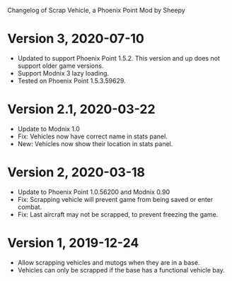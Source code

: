 Changelog of Scrap Vehicle, a Phoenix Point Mod by Sheepy

# Version 3, 2020-07-10

* Updated to support Phoenix Point 1.5.2. This version and up does not support older game versions.
* Support Modnix 3 lazy loading.
* Tested on Phoenix Point 1.5.3.59629.

# Version 2.1, 2020-03-22

* Update to Modnix 1.0
* Fix: Vehicles now have correct name in stats panel.
* New: Vehicles now show their location in stats panel.

# Version 2, 2020-03-18

* Update to Phoenix Point 1.0.56200 and Modnix 0.90
* Fix: Scrapping vehicle will prevent game from being saved or enter combat.
* Fix: Last aircraft may not be scrapped, to prevent freezing the game.

# Version 1, 2019-12-24

* Allow scrapping vehicles and mutogs when they are in a base.
* Vehicles can only be scrapped if the base has a functional vehicle bay.